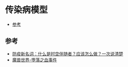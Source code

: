 # 传染病模型


<!-- vim-markdown-toc GFM -->

* [参考](#参考)

<!-- vim-markdown-toc -->



## 参考

- [防疫新名词：什么是时空伴随者？应该怎么做？一次说清楚](https://tech.ifeng.com/c/8Auo2vPYa0e)
- [魔兽世界-堕落之血事件](https://zh.wikipedia.org/wiki/%E5%A0%95%E8%90%BD%E4%B9%8B%E8%A1%80%E4%BA%8B%E4%BB%B6)

